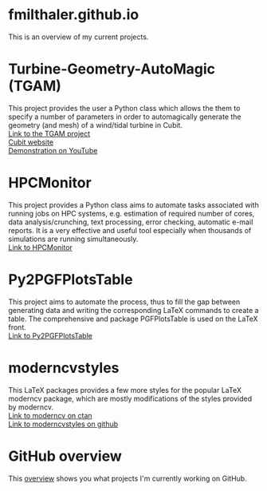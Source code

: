 fmilthaler.github.io
====================
This is an overview of my current projects.

Turbine-Geometry-AutoMagic (TGAM)
====================
This project provides the user a Python class which allows the them to specify a number of parameters in order to automagically generate the geometry (and mesh) of a wind/tidal turbine in Cubit.  
[Link to the TGAM project](http://github.com/fmilthaler/turbine-geometry-automagic)  
[Cubit website](http://cubit.sandia.gov)  
[Demonstration on YouTube](http://youtu.be/CPQyoHOI3m8)

HPCMonitor
====================
This project provides a Python class aims to automate tasks associated with running jobs on HPC systems, e.g. estimation of required number of cores, data analysis/crunching, text processing, error checking, automatic e-mail reports. It is a very effective and useful tool especially when thousands of simulations are running simultaneously.  
[Link to HPCMonitor](http://github.com/fmilthaler/HPCMonitor)

Py2PGFPlotsTable
====================
This project aims to automate the process, thus to fill the gap between generating data and writing the corresponding LaTeX commands to create a table. The comprehensive and package PGFPlotsTable is used on the LaTeX front.  
[Link to Py2PGFPlotsTable](http://github.com/fmilthaler/py2pgfplotstable)

moderncvstyles
====================
This LaTeX packages provides a few more styles for the popular LaTeX moderncv package, which are mostly modifications of the styles provided by moderncv.  
[Link to moderncv on ctan](http://www.ctan.org/pkg/moderncv)  
[Link to moderncvstyles on github](http://github.com/fmilthaler/moderncvstyles)

GitHub overview
====================
This [overview](http://github.com/fmilthaler) shows you what projects I'm currently working on GitHub.
